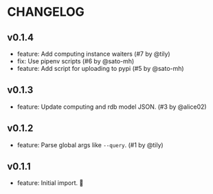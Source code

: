 
# CHANGELOG

## v0.1.4

* feature: Add computing instance waiters (#7 by @tily)
* fix: Use pipenv scripts (#6 by @sato-mh)
* feature: Add script for uploading to pypi (#5 by @sato-mh) 

## v0.1.3

* feature: Update computing and rdb model JSON. (#3 by @alice02)

## v0.1.2

* feature: Parse global args like `--query`. (#1 by @tily)

## v0.1.1

* feature: Initial import. :tada:
